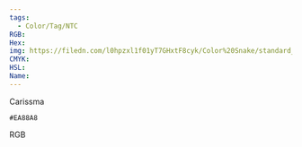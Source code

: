```yaml
---
tags:
  - Color/Tag/NTC
RGB:
Hex:
img: https://filedn.com/l0hpzxl1f01yT7GHxtF8cyk/Color%20Snake/standard_csv_to_svg//EA88A8.svg
CMYK:
HSL:
Name:
---
```

Carissma
```palette
#EA88A8
```
RGB
